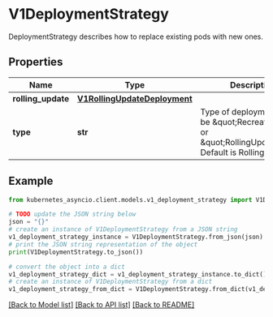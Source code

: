 # V1DeploymentStrategy

DeploymentStrategy describes how to replace existing pods with new ones.

## Properties

Name | Type | Description | Notes
------------ | ------------- | ------------- | -------------
**rolling_update** | [**V1RollingUpdateDeployment**](V1RollingUpdateDeployment.md) |  | [optional] 
**type** | **str** | Type of deployment. Can be \&quot;Recreate\&quot; or \&quot;RollingUpdate\&quot;. Default is RollingUpdate. | [optional] 

## Example

```python
from kubernetes_asyncio.client.models.v1_deployment_strategy import V1DeploymentStrategy

# TODO update the JSON string below
json = "{}"
# create an instance of V1DeploymentStrategy from a JSON string
v1_deployment_strategy_instance = V1DeploymentStrategy.from_json(json)
# print the JSON string representation of the object
print(V1DeploymentStrategy.to_json())

# convert the object into a dict
v1_deployment_strategy_dict = v1_deployment_strategy_instance.to_dict()
# create an instance of V1DeploymentStrategy from a dict
v1_deployment_strategy_from_dict = V1DeploymentStrategy.from_dict(v1_deployment_strategy_dict)
```
[[Back to Model list]](../README.md#documentation-for-models) [[Back to API list]](../README.md#documentation-for-api-endpoints) [[Back to README]](../README.md)


